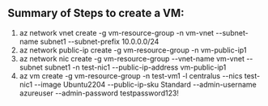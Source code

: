## Summary of Steps to create a VM:
1. az network vnet create -g vm-resource-group -n vm-vnet --subnet-name subnet1 --subnet-prefix 10.0.0.0/24
2. az network public-ip create -g vm-resource-group -n vm-public-ip1
3. az network nic create -g vm-resource-group --vnet-name vm-vnet --subnet subnet1 -n test-nic1 --public-ip-address vm-public-ip1
4. az vm create -g vm-resource-group -n test-vm1 -l centralus --nics test-nic1 --image Ubuntu2204 --public-ip-sku Standard --admin-username azureuser --admin-password testpassword123!